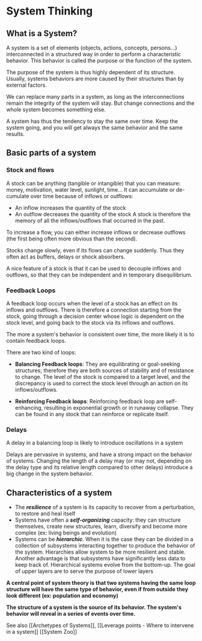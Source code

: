 # System Thinking

## What is a System?


 A system is a set of elements (objects, actions, concepts, persons...) interconnected in a structured way in order to perform a characteristic behavior. This behavior is called the purpose or the function of the system.

 The purpose of the system is thus highly dependent of its structure. Usually, systems behaviors are more caused by their structures than by external factors.

 We can replace many parts in a system, as long as the interconnections remain the integrity of the system will stay. But change connections and the whole system becomes something else.

 A system has thus the tendency to stay the same over time. Keep the system going, and you will get always the same behavior and the same results.

## Basic parts of a system
### Stock and flows

A stock can be anything (tangible or intangible) that you can measure: money, motivation, water level, sunlight, time... It can accumulate or de-cumulate over time because of inflows or outflows:

- An inflow increases the quantity of the stock
- An outflow decreases the quantity of the stock
A stock is therefore the memory of all the inflows/outflows that occurred in the past.

To increase a flow, you can either increase inflows or decrease outflows (the first being often more obvious than the second).

Stocks change slowly, even if its flows can change suddenly. Thus they often act as buffers, delays or shock absorbers.

A nice feature of a stock is that it can be used to decouple inflows and outflows, so that they can be independent and in temporary disequilibrium.

### Feedback Loops

A feedback loop occurs when the level of a stock has an effect on its inflows and outflows. There is therefore a connection starting from the stock, going through a decision center whose logic is dependent on the stock level, and going back to the stock via its inflows and outflows.

The more a system's behavior is consistent over time, the more likely it is to contain feedback loops.

There are two kind of loops:
- **Balancing Feedback loops**:  They are equilibrating or goal-seeking structures; therefore they are both sources of stability and of resistance to change. The level of the stock is compared to a target level, and the discrepancy is used to correct the stock level through an action on its inflows/outflows.

- **Reinforcing Feedback loops**:  Reinforcing feedback loop are self-enhancing, resulting in exponential growth or in runaway collapse. They can be found in any stock that can reinforce or replicate itself.

### Delays

   A delay in a balancing loop is likely to introduce oscillations in a system

   Delays are pervasive in systems, and have a strong impact on the behavior of systems. Changing the length of a delay may (or may not, depending on the delay type and its relative length compared to other delays) introduce a big change in the system behavior.





## Characteristics of a system
- The ***resilience*** of a system is its capacity to recover from a perturbation, to restore and heal itself
- Systems have often a ***self-organizing*** capacity: they can structure themselves, create new structures, learn, diversify and become more complex (ex: living beings and evolution)
- Systems can be ***hierarchic***. When it is the case they can be divided in a collection of subsystems interacting together to produce the behavior of the system. Hierarchies allow system to be more resilient and stable. Another advantage is that subsystems have significantly less data to keep track of. Hierarchical systems evolve from the bottom-up. The goal of upper layers are to serve the purpose of lower layers




**A central point of system theory is that two systems having the same loop structure will have the same type of behavior, even if from outside they look different (ex: population and economy)**

**The structure of a system is the source of its behavior. The system's behavior will reveal in a series of events over time.**

See also [[Archetypes of Systems]],
[[Leverage points - Where to intervene in a system]]
[[System Zoo]]
